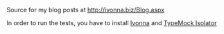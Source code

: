 Source for my blog posts at http://ivonna.biz/Blog.aspx

In order to run the tests, you have to install [Ivonna](http://ivonna.biz) and [TypeMock Isolator](http://typemock.com)